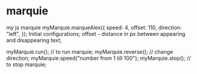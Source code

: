 # marquie
 my js marquie
myMarquie.marqueAlex({
    speed: 4,
    offset: 110,
    direction: "left",
});
Initial configurations;
offset - distance in px between appearing and disappearing text; 


myMarquie.run(); // to run marquie;
myMarquie.reverse(); // change direction;
myMarquie.speed("number from 1 till 100");
myMarquie.stop();  // to stop marquie;
​
